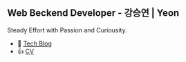 ## Web Beckend Developer - 강승연 | Yeon
Steady Effort with Passion and Curiousity.
- 🤔 [Tech Blog](https://tmddusgood.notion.site/Steady-Yeon-4fb90e8c34a04fa18cf45a1415e15117)
- 👍 [CV](https://tmddusgood.notion.site/Yeon-423518b21d6542a783a466ed28712ef1)

<!--
[![Hits](https://hits.seeyoufarm.com/api/count/incr/badge.svg?url=https%3A%2F%2Fgithub.com%2Ftmddusgood)](https://hits.seeyoufarm.com)
**tmddusgood/tmddusgood** is a ✨ _special_ ✨ repository because its `README.md` (this file) appears on your GitHub profile.

Here are some ideas to get you started:

- 🔭 I’m currently working on ...
- 🌱 I’m currently learning ...
- 👯 I’m looking to collaborate on ...
- 🤔 I’m looking for help with ...
- 💬 Ask me about ...
- 📫 How to reach me: ...
- 😄 Pronouns: ...
- ⚡ Fun fact: ...

[![Top Langs](https://github-readme-stats.vercel.app/api/top-langs/?username=tmddusgood&layout=compact)](https://github.com/tmddusgood)
-->



